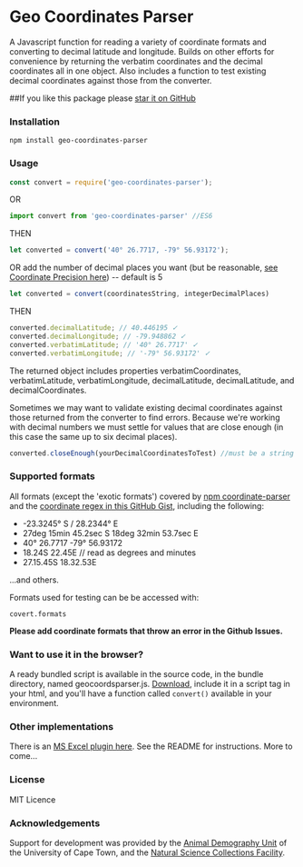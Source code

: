 # Geo Coordinates Parser

A Javascript function for reading a variety of coordinate formats and converting to decimal latitude and longitude. Builds on other efforts for convenience by returning the verbatim coordinates and the decimal coordinates all in one object. Also includes a function to test existing decimal coordinates against those from the converter. 

##If you like this package please [star it on GitHub](https://github.com/ianengelbrecht/geo-coordinates-parser)

### Installation
```
npm install geo-coordinates-parser
```

### Usage
```js
const convert = require('geo-coordinates-parser');
```
OR
```js
import convert from 'geo-coordinates-parser' //ES6
```
THEN
```js
let converted = convert('40° 26.7717, -79° 56.93172');
```
OR add the number of decimal places you want (but be reasonable, [see Coordinate Precision here](https://en.wikipedia.org/wiki/Decimal_degrees)) -- default is 5

```js
let converted = convert(coordinatesString, integerDecimalPlaces)
```
THEN
```js
converted.decimalLatitude; // 40.446195 ✓
converted.decimalLongitude; // -79.948862 ✓
converted.verbatimLatitude; // '40° 26.7717' ✓
converted.verbatimLongitude; // '-79° 56.93172' ✓
```
The returned object includes properties verbatimCoordinates, verbatimLatitude, verbatimLongitude, decimalLatitude, decimalLatitude, and decimalCoordinates.

Sometimes we may want to validate existing decimal coordinates against those returned from the converter to find errors. Because we're working with decimal numbers we must settle for values that are close enough (in this case the same up to six decimal places).

```js
converted.closeEnough(yourDecimalCoordinatesToTest) //must be a string separated by ,
```

### Supported formats

All formats (except the 'exotic formats') covered by [npm coordinate-parser](https://www.npmjs.com/package/coordinate-parser) and the [coordinate regex in this GitHub Gist](https://gist.github.com/moole/3707127/337bd31d813a10abcf55084381803e5bbb0b20dc), including the following:
- -23.3245° S / 28.2344° E
- 27deg 15min 45.2sec S 18deg 32min 53.7sec E
- 40° 26.7717 -79° 56.93172
- 18.24S 22.45E // read as degrees and minutes
- 27.15.45S 18.32.53E

...and others.

Formats used for testing can be be accessed with:

```
covert.formats
```

**Please add coordinate formats that throw an error in the Github Issues.**

### Want to use it in the browser?
A ready bundled script is available in the source code, in the bundle directory, named geocoordsparser.js. [Download](https://stackoverflow.com/a/13593430/3210158), include it in a script tag in your html, and you'll have a function called `convert()` available in your environment.

### Other implementations
There is an [MS Excel plugin here](http://bit.ly/convertcoords). See the README for instructions.
More to come...

### License
MIT Licence

### Acknowledgements
Support for development was provided by the [Animal Demography Unit](http://adu.uct.ac.za) of the University of Cape Town, and the [Natural Science Collections Facility](http://nscf.co.za).
